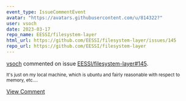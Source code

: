 ```yaml
---
event_type: IssueCommentEvent
avatar: "https://avatars.githubusercontent.com/u/814322?"
user: vsoch
date: 2023-03-17
repo_name: EESSI/filesystem-layer
html_url: https://github.com/EESSI/filesystem-layer/issues/145
repo_url: https://github.com/EESSI/filesystem-layer
---
```


<a href='https://github.com/vsoch' target='_blank'>vsoch</a> commented on issue <a href='https://github.com/EESSI/filesystem-layer/issues/145' target='_blank'>EESSI/filesystem-layer#145</a>.

<small>It's just on my local machine, which is ubuntu and fairly reasonable with respect to memory, etc....</small>

<a href='https://github.com/EESSI/filesystem-layer/issues/145' target='_blank'>View Comment</a>
